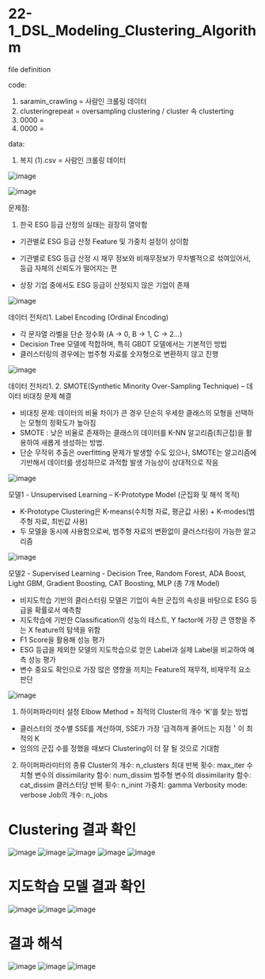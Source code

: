 # 22-1_DSL_Modeling_Clustering_Algorithm

file definition

code:
1. saramin_crawling = 사람인 크롤링 데이터 
2. clusteringrepeat = oversampling clustering / cluster 속 clusterting
3. 0000 = 
4. 0000 = 

data:
1. 복지 (1).csv = 사람인 크롤링 데이터

![image](https://user-images.githubusercontent.com/77422840/163293893-9b4effce-1e45-4ac6-9548-3ef11cf730db.png)


![image](https://user-images.githubusercontent.com/77422840/163296786-8ed17110-6b84-453f-8c7b-6289a69d0130.png)

문제점: 
1. 한국 ESG 등급 산정의 실태는 굉장히 열악함
- 기관별로 ESG 등급 산정 Feature 및 가중치 설정이 상이함

- 기관별로 ESG 등급 산정 시 재무 정보와 비재무정보가 무차별적으로 섞여있어서, 등급 자체의 신뢰도가 떨어지는 편

- 상장 기업 중에서도 ESG 등급이 산정되지 않은 기업이 존재

![image](https://user-images.githubusercontent.com/77422840/163296923-7e9ff8de-0174-4bd8-9b3b-4070fa394fc5.png)

데이터 전처리1.  Label Encoding (Ordinal Encoding)
- 각 문자열 라벨을 단순 정수화 (A -> 0, B -> 1, C -> 2…)
- Decision Tree 모델에 적합하며, 특히 GBDT 모델에서는 기본적인 방법
- 클러스터링의 경우에는 범주형 자료를 숫자형으로 변환하지 않고 진행


![image](https://user-images.githubusercontent.com/77422840/163297128-c9757fcb-dd5b-4f47-9e65-7e685c64d614.png)

데이터 전처리1.  2.  SMOTE(Synthetic Minority Over-Sampling Technique) – 데이터 비대칭 문제 해결

- 비대칭 문제: 데이터의 비율 차이가 큰 경우 단순히 우세한 클래스의 모형을 선택하는 모형의 정확도가 높아짐
- SMOTE : 낮은 비율로 존재하는 클래스의 데이터를 K-NN 알고리즘(최근접)을 활용하여 새롭게 생성하는 방법. 
- 단순 무작위 추출은 overfitting 문제가 발생할 수도 있으나, SMOTE는 알고리즘에 기반해서 데이터를 생성하므로 과적합 발생 가능성이 상대적으로 작음

![image](https://user-images.githubusercontent.com/77422840/163297245-0c83a988-76ac-488b-ba91-cb8385e63758.png)

모델1 - Unsupervised Learning – K-Prototype Model (군집화 및 해석 목적)

- K-Prototype Clustering은 K-means(수치형 자료, 평균값 사용) + K-modes(범주형 자료, 최빈값 사용)	
- 두 모델을 동시에 사용함으로써, 범주형 자료의 변환없이 클러스터링이 가능한 알고리즘

![image](https://user-images.githubusercontent.com/77422840/163297419-b0e893d7-da9a-4836-b26f-20eb86fa269f.png)

모델2 - Supervised Learning - Decision Tree, Random Forest, ADA Boost, Light GBM, Gradient Boosting, CAT Boosting, MLP (총 7개 Model)
 - 비지도학습 기반의 클러스터링 모델은 기업이 속한 군집의 속성을 바탕으로 ESG 등급을 확률로서 예측함
- 지도학습에 기반한 Classification의 성능의 테스트, Y factor에 가장 큰 영향을 주는 X feature의 탐색을 위함
- F1 Score을 활용해 성능 평가
- ESG 등급을 제외한 모델의 지도학습으로 얻은 Label과 실제 Label을 비교하여 예측 성능 평가
- 변수 중요도 확인으로 가장 많은 영향을 끼치는 Feature의 재무적, 비재무적 요소 판단

![image](https://user-images.githubusercontent.com/77422840/163297526-8fc2c5ba-8be6-4e83-b4ad-6090774f8964.png)

1. 하이퍼파라미터 설정 
Elbow Method = 최적의 Cluster의 개수 ‘K’를 찾는 방법

- 클러스터의 갯수별 SSE를 계산하여, SSE가 가장 ‘급격하게 줄어드는 지점＇이 최적의 K
- 임의의 군집 수를 정했을 때보다 Clustering이 더 잘 될 것으로 기대함

2. 하이퍼파라미터의 종류
Cluster의 개수: n_clusters
최대 반복 횟수: max_iter
수치형 변수의 dissimilarity 함수: num_dissim
범주형 변수의 dissimilarity 함수: cat_dissim
클러스터당 반복 횟수: n_inint
가중치: gamma
Verbosity mode: verbose
Job의 개수: n_jobs

# Clustering 결과 확인
![image](https://user-images.githubusercontent.com/77422840/163297626-047814c8-333a-41fe-b22b-6ce3c977e4d7.png)
![image](https://user-images.githubusercontent.com/77422840/163297640-7a33a217-ff9e-47a8-856e-d4777b389d94.png)
![image](https://user-images.githubusercontent.com/77422840/163297669-d9a82e34-4ff4-4314-950a-7b6806905959.png)
![image](https://user-images.githubusercontent.com/77422840/163297684-435e51f8-1dad-4739-bd2b-6a87d65e07ed.png)
![image](https://user-images.githubusercontent.com/77422840/163297694-50c1c812-a1d0-4140-acdf-3a851abebc0b.png)

# 지도학습 모델 결과 확인 
![image](https://user-images.githubusercontent.com/77422840/163297726-06678999-7a31-41b1-94b0-e78ef55bce0e.png)
![image](https://user-images.githubusercontent.com/77422840/163297775-a8569dd0-fb4c-441a-b570-22970c37ff3d.png)
![image](https://user-images.githubusercontent.com/77422840/163297785-8be629ea-76f3-4237-bbde-c8f859dee2c9.png)

# 결과 해석 
![image](https://user-images.githubusercontent.com/77422840/163297829-45153558-fc5f-4589-ac75-984dc0f5d1cb.png)
![image](https://user-images.githubusercontent.com/77422840/163297840-d2c408f6-be0d-4bee-9fe4-1661f4fa3410.png)
![image](https://user-images.githubusercontent.com/77422840/163297849-4ac08c2d-9558-4b70-b4b9-049a73f7d2db.png)










